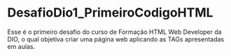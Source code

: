 # DesafioDio1_PrimeiroCodigoHTML
Esse é o primeiro desafio do curso de Formação HTML Web Developer da DIO, o qual objetiva criar uma página web aplicando as TAGs apresentadas em aulas.
